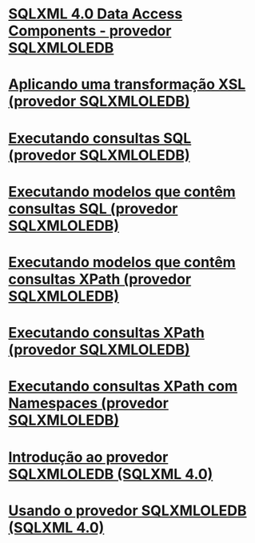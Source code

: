 # [SQLXML 4.0 Data Access Components - provedor SQLXMLOLEDB](sqlxml-4-0-data-access-components-sqlxmloledb-provider.md)

# [Aplicando uma transformação XSL (provedor SQLXMLOLEDB)](applying-an-xsl-transformation-sqlxmloledb-provider.md)
# [Executando consultas SQL (provedor SQLXMLOLEDB)](executing-sql-queries-sqlxmloledb-provider.md)
# [Executando modelos que contêm consultas SQL (provedor SQLXMLOLEDB)](executing-templates-that-contain-sql-queries-sqlxmloledb-provider.md)
# [Executando modelos que contêm consultas XPath (provedor SQLXMLOLEDB)](executing-templates-that-contain-xpath-queries-sqlxmloledb-provider.md)
# [Executando consultas XPath (provedor SQLXMLOLEDB)](executing-xpath-queries-sqlxmloledb-provider.md)
# [Executando consultas XPath com Namespaces (provedor SQLXMLOLEDB)](executing-xpath-queries-with-namespaces-sqlxmloledb-provider.md)
# [Introdução ao provedor SQLXMLOLEDB (SQLXML 4.0)](introduction-to-the-sqlxmloledb-provider-sqlxml-4-0.md)
# [Usando o provedor SQLXMLOLEDB (SQLXML 4.0)](using-the-sqlxmloledb-provider-sqlxml-4-0.md)
